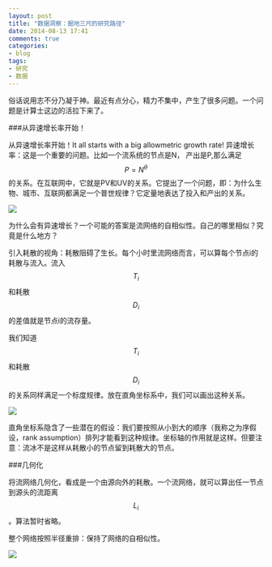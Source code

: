 ```yaml
---
layout: post
title: "数据洞察：掘地三尺的研究路径"
date: 2014-08-13 17:41
comments: true
categories: 
- blog
tags:
- 研究
- 数据
---
```



俗话说用志不分乃凝于神。最近有点分心，精力不集中，产生了很多问题。一个问题是计算士这边的活拉下来了。

###从异速增长率开始！

从异速增长率开始！It all starts with a big allowmetric growth rate! 异速增长率：这是一个重要的问题。比如一个流系统的节点是N， 产出是P,那么满足 $$P = N^\theta$$的关系。在互联网中，它就是PV和UV的关系。它提出了一个问题，即：为什么生物、城市、互联网都满足一个普世规律？它定量地表达了投入和产出的关系。

![](http://wiki.swarma.net/images/thumb/c/c5/Allowmetric_growht_digg_36_days.png/400px-Allowmetric_growht_digg_36_days.png)


为什么会有异速增长？一个可能的答案是流网络的自相似性。自己的哪里相似？究竟是什么地方？

引入耗散的视角：耗散阻碍了生长。每个小时里流网络而言，可以算每个节点i的耗散与流入。流入$$T_{i}$$和耗散$$D_{i}$$的差值就是节点i的流存量。

我们知道$$T_{i}$$和耗散$$D_{i}$$的关系同样满足一个标度规律。放在直角坐标系中，我们可以画出这种关系。

![](http://wiki.swarma.net/images/d/d9/Dissipation_digg_36_days.png)

直角坐标系隐含了一些潜在的假设：我们要按照从小到大的顺序（我称之为序假设，rank assumption）排列才能看到这种规律。坐标轴的作用就是这样。但要注意：流冰不是这样从耗散小的节点留到耗散大的节点。

###几何化

将流网络几何化，看成是一个由源向外的耗散。一个流网络，就可以算出任一节点到源头的流距离$$L_{i}$$。算法暂时省略。

整个网络按照半径重排：保持了网络的自相似性。

![](http://wiki.swarma.net/images/thumb/5/58/Hour23.png/400px-Hour23.png)






